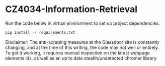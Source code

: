 # CZ4034-Information-Retrieval

Run the code below in virtual environment to set up project dependencies.

```bash
pip install -r requirements.txt
```

Disclaimer: The anti-scraping measures at the Glassdoor site is constantly changing, and at the time of this writing, the code may not well or entirely. To get it working, it requires manual inspection on the latest webpage elements ids, as well as an up to date stealth/undetected chromer library.